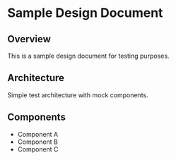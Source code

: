 # Sample Design Document

## Overview
This is a sample design document for testing purposes.

## Architecture
Simple test architecture with mock components.

## Components
- Component A
- Component B
- Component C
